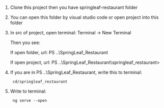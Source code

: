 1. Clone this project then you have springleaf-restaurant folder

2. You can open this folder by visual studio code or open project into this folder

3. In src of project, open terminal: Terminal -> New Terminal

   Then you see:

   If open folder, url: PS ..\SpringLeaf_Restaurant

   If open project, url: PS ..\SpringLeaf_Restaurant\springleaf_restaurant>

6. If you are in PS ..\SpringLeaf_Restaurant, write this to terminal:

        cd/springleaf_restaurant

7. Write to terminal:
  
        ng serve --open
